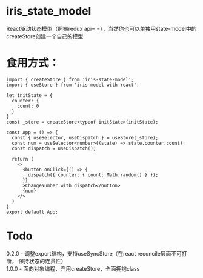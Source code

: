 # iris_state_model
React驱动状态模型（照搬redux api= =），当然你也可以单独用state-model中的createStore创建一个自己的模型

# 食用方式：
```
import { createStore } from 'iris-state-model';
import { useStore } from 'iris-model-with-react';

let initState = {
  counter: {
    count: 0
  }
}
const _store = createStore<typeof initState>(initState);

const App = () => {
  const { useSelector, useDispatch } = useStore(_store);
  const num = useSelector<number>((state) => state.counter.count);
  const dispatch = useDispatch();

  return (
    <>
      <button onClick={() => {
        dispatch({ counter: { count: Math.random() } });
      }}
      >ChangeNumber with dispatch</button>
      {num}
    </>
  )
}
export default App;
```

# Todo
0.2.0 - 调整export结构，支持useSyncStore（在react reconcile层面不可打断， 保持状态的连贯性）   
1.0.0 - 面向对象编程，弃用createStore，全面拥抱class

